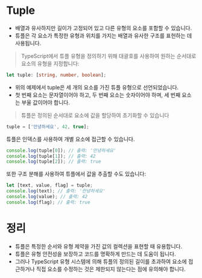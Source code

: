 
# Tuple
- 배열과 유사하지만 길이가 고정되어 있고 다른 유형의 요소를 포함할 수 있습니다.
- 튜플은 각 요소가 특정한 유형과 위치를 가지는 배열과 유사한 구조를 표헌하는 데 사용됩니다.

> TypeScript에서 튜플 유형을 정의하기 위해 대괄호를 사용하여 원하는 순서대로 요소의 유형을 지정합니다:

```typescript
let tuple: [string, number, boolean];
```

- 위의 예제에서 tuple은 세 개의 요소를 가진 튜플 유형으로 선언되었습니다. 
- 첫 번째 요소는 문자열이어야 하고, 두 번째 요소는 숫자이어야 하며, 세 번째 요소는 부울 값이어야 합니다.

> 튜플은 정의된 순서대로 요소에 값을 할당하여 초기화할 수 있습니다
```typescript
tuple = ['안녕하세요', 42, true];
```

튜플은 인덱스를 사용하여 개별 요소에 접근할 수 있습니다.

```typescript
console.log(tuple[0]); // 출력: '안녕하세요'
console.log(tuple[1]); // 출력: 42
console.log(tuple[2]); // 출력: true
```


또한 구조 분해를 사용하여 튜플에서 값을 추출할 수도 있습니다:

```typescript
let [text, value, flag] = tuple;
console.log(text); // 출력: '안녕하세요'
console.log(value); // 출력: 42
console.log(flag); // 출력: true
```

# 정리
- 튜플은 특정한 순서와 유형 제약을 가진 값의 컬렉션을 표현할 때 유용합니다.
- 튜플은 유형 안전성을 보장하고 코드를 명확하게 만드는 데 도움이 됩니다.
- 그러나 TypeScript 유형 시스템에 의해 튜플의 정의된 길이를 초과하여 요소에 접근하거나 직접 요소를 수정하는 것은 제한되지 않는다는 점에 유의해야 합니다.